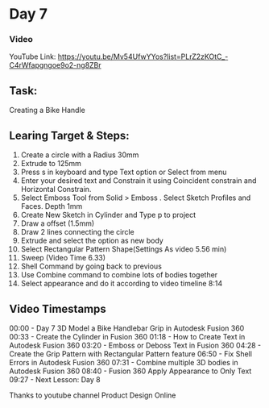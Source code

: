# Day 7
### Video
YouTube Link: https://youtu.be/Mv54UfwYYos?list=PLrZ2zKOtC_-C4rWfapgngoe9o2-ng8ZBr

## Task:
Creating a Bike Handle

## Learing Target & Steps:
1. Create a circle with a Radius 30mm
2. Extrude to 125mm
3. Press s in keyboard and type Text option or Select from menu
4. Enter your desired text and Constrain it using Coincident constrain and Horizontal Constrain. 
5. Select Emboss Tool from Solid > Emboss . Select Sketch Profiles and Faces. Depth 1mm
6. Create New Sketch in Cylinder and Type p to project
7. Draw a offset (1.5mm)
8. Draw 2 lines connecting the circle
9. Extrude and select the option as new body
10. Select Rectangular Pattern Shape(Settings As video 5.56 min)
11. Sweep (Video Time 6.33)
12. Shell Command by going back to previous
13. Use Combine command to combine lots of bodies together
14. Select appearance and do it according to video timeline 8:14

## Video Timestamps
00:00 - Day 7 3D Model a Bike Handlebar Grip in Autodesk Fusion 360
00:33 - Create the Cylinder in Fusion 360
01:18 - How to Create Text in Autodesk Fusion 360
03:20 - Emboss or Deboss Text in Fusion 360
04:28 - Create the Grip Pattern with Rectangular Pattern feature
06:50 - Fix Shell Errors in Autodesk Fusion 360
07:31 - Combine multiple 3D bodies in Autodesk Fusion 360
08:40 - Fusion 360 Apply Appearance to Only Text
09:27 - Next Lesson: Day 8

Thanks to youtube channel Product Design Online
